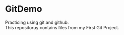 # GitDemo

Practicing using git and github.
<br>
This repositoruy contains files from my First Git Project.
